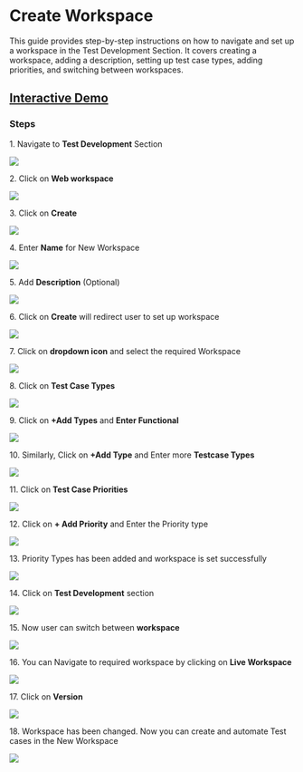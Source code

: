 # Create Workspace

This guide provides step-by-step instructions on how to navigate and set up a workspace in the Test Development Section. It covers creating a workspace, adding a description, setting up test case types, adding priorities, and switching between workspaces.

## [Interactive Demo](https://app.storylane.io/share/dc3ruf9ynps1)

### **Steps**

1\. Navigate to **Test Development** Section

![](https://ajeuwbhvhr.cloudimg.io/colony-recorder.s3.amazonaws.com/files/2024-03-07/1f290b59-920f-4f4d-80d4-fb16c100b058/user_cropped_screenshot.jpeg?tl_px=0,0&br_px=1075,600&force_format=png&wat_scale=95&wat=1&wat_opacity=0.7&wat_gravity=northwest&wat_url=https://colony-recorder.s3.us-west-1.amazonaws.com/images/watermarks/FB923C_standard.png&wat_pad=5,221)


2\. Click on **Web workspace**

![](https://ajeuwbhvhr.cloudimg.io/colony-recorder.s3.amazonaws.com/files/2024-03-07/ba0501eb-c0eb-4b05-8819-5a203154b2b7/File.jpeg?tl_px=0,0&br_px=1075,600&force_format=png&wat_scale=95&wat=1&wat_opacity=0.7&wat_gravity=northwest&wat_url=https://colony-recorder.s3.us-west-1.amazonaws.com/images/watermarks/FB923C_standard.png&wat_pad=272,0)


3\. Click on **Create**

![](https://ajeuwbhvhr.cloudimg.io/colony-recorder.s3.amazonaws.com/files/2024-03-07/bb322b6f-1c95-4c46-8b6a-ffc2c975a37f/user_cropped_screenshot.jpeg?tl_px=200,0&br_px=1920,912&force_format=png&width=1120.0&wat=1&wat_opacity=0.7&wat_gravity=northwest&wat_url=https://colony-recorder.s3.us-west-1.amazonaws.com/images/watermarks/FB923C_standard.png&wat_pad=972,-1)


4\. Enter **Name** for New Workspace

![](https://ajeuwbhvhr.cloudimg.io/colony-recorder.s3.amazonaws.com/files/2024-03-07/7a0beae5-2ef5-4405-8519-e408bdc6cac0/user_cropped_screenshot.jpeg?tl_px=140,0&br_px=1860,912&force_format=png&width=1120.0&wat=1&wat_opacity=0.7&wat_gravity=northwest&wat_url=https://colony-recorder.s3.us-west-1.amazonaws.com/images/watermarks/FB923C_standard.png&wat_pad=524,90)


5\. Add **Description** (Optional)

![](https://ajeuwbhvhr.cloudimg.io/colony-recorder.s3.amazonaws.com/files/2024-03-06/91b6b6a0-3ac4-4adb-b12e-1032f6cbf019/ascreenshot.jpeg?tl_px=0,0&br_px=1376,769&force_format=png&width=1120.0&wat=1&wat_opacity=0.7&wat_gravity=northwest&wat_url=https://colony-recorder.s3.us-west-1.amazonaws.com/images/watermarks/FB923C_standard.png&wat_pad=342,235)


6\. Click on **Create** will redirect user to set up workspace

![](https://ajeuwbhvhr.cloudimg.io/colony-recorder.s3.amazonaws.com/files/2024-03-06/0144977b-ac56-4a45-bc66-c92844020604/ascreenshot.jpeg?tl_px=200,0&br_px=1920,912&force_format=png&width=1120.0&wat=1&wat_opacity=0.7&wat_gravity=northwest&wat_url=https://colony-recorder.s3.us-west-1.amazonaws.com/images/watermarks/FB923C_standard.png&wat_pad=867,518)


7\. Click on **dropdown icon** and select the required Workspace

![](https://ajeuwbhvhr.cloudimg.io/colony-recorder.s3.amazonaws.com/files/2024-03-07/34ed51f0-9592-4667-904f-a883a07dc8b6/user_cropped_screenshot.jpeg?tl_px=0,0&br_px=1075,600&force_format=png&wat_scale=95&wat=1&wat_opacity=0.7&wat_gravity=northwest&wat_url=https://colony-recorder.s3.us-west-1.amazonaws.com/images/watermarks/FB923C_standard.png&wat_pad=420,7)


8\. Click on **Test Case Types**

![](https://ajeuwbhvhr.cloudimg.io/colony-recorder.s3.amazonaws.com/files/2024-03-06/75f911c9-aef3-4893-a3f3-287b777dc25f/ascreenshot.jpeg?tl_px=0,0&br_px=1376,769&force_format=png&width=1120.0&wat=1&wat_opacity=0.7&wat_gravity=northwest&wat_url=https://colony-recorder.s3.us-west-1.amazonaws.com/images/watermarks/FB923C_standard.png&wat_pad=116,252)


9\. Click on **+Add Types** and **Enter Functional**

![](https://ajeuwbhvhr.cloudimg.io/colony-recorder.s3.amazonaws.com/files/2024-03-06/a926f422-e1a8-4bac-97a2-f4564d16775b/ascreenshot.jpeg?tl_px=0,0&br_px=1920,912&force_format=png&width=1120.0&wat=1&wat_opacity=0.7&wat_gravity=northwest&wat_url=https://colony-recorder.s3.us-west-1.amazonaws.com/images/watermarks/FB923C_standard.png&wat_pad=621,416)


10\. Similarly, Click on **+Add Type** and Enter more **Testcase Types**

![](https://ajeuwbhvhr.cloudimg.io/colony-recorder.s3.amazonaws.com/files/2024-03-07/1f98edad-d55e-4fcb-8e98-82af9de6ee79/user_cropped_screenshot.jpeg?tl_px=0,108&br_px=1075,709&force_format=png&wat_scale=95&wat=1&wat_opacity=0.7&wat_gravity=northwest&wat_url=https://colony-recorder.s3.us-west-1.amazonaws.com/images/watermarks/FB923C_standard.png&wat_pad=429,265)


11\. Click on **Test Case Priorities**

![](https://ajeuwbhvhr.cloudimg.io/colony-recorder.s3.amazonaws.com/files/2024-03-07/a48d212d-1103-4b24-bf05-86df324d1c3f/File.jpeg?tl_px=0,100&br_px=1075,701&force_format=png&wat_scale=95&wat=1&wat_opacity=0.7&wat_gravity=northwest&wat_url=https://colony-recorder.s3.us-west-1.amazonaws.com/images/watermarks/FB923C_standard.png&wat_pad=168,265)


12\. Click on **+ Add Priority** and Enter the Priority type

![](https://ajeuwbhvhr.cloudimg.io/colony-recorder.s3.amazonaws.com/files/2024-03-07/f6c0b354-6aa4-41cf-96c8-646b821ddf1a/user_cropped_screenshot.jpeg?tl_px=200,0&br_px=1920,912&force_format=png&width=1120.0&wat=1&wat_opacity=0.7&wat_gravity=northwest&wat_url=https://colony-recorder.s3.us-west-1.amazonaws.com/images/watermarks/FB923C_standard.png&wat_pad=563,411)


13\. Priority Types has been added and workspace is set successfully

![](https://ajeuwbhvhr.cloudimg.io/colony-recorder.s3.amazonaws.com/files/2024-03-06/c26925b9-e4de-46d5-a857-1f75d71ea1b9/ascreenshot.jpeg?tl_px=8,175&br_px=1083,776&force_format=png&wat_scale=95&wat=1&wat_opacity=0.7&wat_gravity=northwest&wat_url=https://colony-recorder.s3.us-west-1.amazonaws.com/images/watermarks/FB923C_standard.png&wat_pad=502,265)


14\. Click on **Test Development** section

![](https://ajeuwbhvhr.cloudimg.io/colony-recorder.s3.amazonaws.com/files/2024-03-07/dbb68971-ef1c-4398-bc5f-7cc53daed735/user_cropped_screenshot.jpeg?tl_px=0,0&br_px=1075,600&force_format=png&wat_scale=95&wat=1&wat_opacity=0.7&wat_gravity=northwest&wat_url=https://colony-recorder.s3.us-west-1.amazonaws.com/images/watermarks/FB923C_standard.png&wat_pad=4,224)


15\. Now user can switch between **workspace**

![](https://ajeuwbhvhr.cloudimg.io/colony-recorder.s3.amazonaws.com/files/2024-03-06/2488406b-7753-4ba0-b4c9-9ac347f2d531/ascreenshot.jpeg?tl_px=0,0&br_px=1376,769&force_format=png&width=1120.0&wat=1&wat_opacity=0.7&wat_gravity=northwest&wat_url=https://colony-recorder.s3.us-west-1.amazonaws.com/images/watermarks/FB923C_standard.png&wat_pad=220,-11)


16\. You can Navigate to required workspace by clicking on **Live Workspace**

![](https://ajeuwbhvhr.cloudimg.io/colony-recorder.s3.amazonaws.com/files/2024-03-06/26098b82-3bbf-4a03-9614-45d456fbf9ba/ascreenshot.jpeg?tl_px=200,0&br_px=1920,912&force_format=png&width=1120.0&wat=1&wat_opacity=0.7&wat_gravity=northwest&wat_url=https://colony-recorder.s3.us-west-1.amazonaws.com/images/watermarks/FB923C_standard.png&wat_pad=748,418)


17\. Click on **Version**

![](https://ajeuwbhvhr.cloudimg.io/colony-recorder.s3.amazonaws.com/files/2024-03-06/d726a7f8-b51c-4dc8-8749-adb9a0de1925/ascreenshot.jpeg?tl_px=200,0&br_px=1920,912&force_format=png&width=1120.0&wat=1&wat_opacity=0.7&wat_gravity=northwest&wat_url=https://colony-recorder.s3.us-west-1.amazonaws.com/images/watermarks/FB923C_standard.png&wat_pad=911,458)


18\. Workspace has been changed. Now you can create and automate Test cases in the New Workspace

![](https://ajeuwbhvhr.cloudimg.io/colony-recorder.s3.amazonaws.com/files/2024-03-07/a4b231c5-da7e-416f-b206-0dd3c4095f89/user_cropped_screenshot.jpeg?tl_px=0,0&br_px=1920,912&force_format=png&width=1120.0&wat=1&wat_opacity=0.7&wat_gravity=northwest&wat_url=https://colony-recorder.s3.us-west-1.amazonaws.com/images/watermarks/FB923C_standard.png&wat_pad=83,-9)



